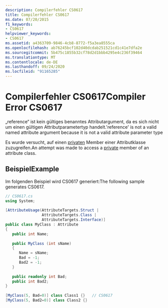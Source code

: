 ```yaml
---
description: Compilerfehler CS0617
title: Compilerfehler CS0617
ms.date: 07/20/2015
f1_keywords:
- CS0617
helpviewer_keywords:
- CS0617
ms.assetid: a4363709-9846-4cb8-8772-f5a3ea8555ca
ms.openlocfilehash: ab76245bcf102d40dcdab251521cd1c41e7dfa2e
ms.sourcegitcommit: 5b475c1855b32cf78d2d1bbb4295e4c236f39464
ms.translationtype: MT
ms.contentlocale: de-DE
ms.lasthandoff: 09/24/2020
ms.locfileid: "91165285"
---
```

# <a name="compiler-error-cs0617"></a><span data-ttu-id="7d652-103">Compilerfehler CS0617</span><span class="sxs-lookup"><span data-stu-id="7d652-103">Compiler Error CS0617</span></span>

<span data-ttu-id="7d652-104">„reference“ ist kein gültiges benanntes Attributargument, da es sich nicht um einen gültigen Attributparametertyp handelt.</span><span class="sxs-lookup"><span data-stu-id="7d652-104">'reference' is not a valid named attribute argument because it is not a valid attribute parameter type</span></span>  
  
 <span data-ttu-id="7d652-105">Es wurde versucht, auf einen [privaten](../language-reference/keywords/private.md) Member einer Attributklasse zuzugreifen.</span><span class="sxs-lookup"><span data-stu-id="7d652-105">An attempt was made to access a [private](../language-reference/keywords/private.md) member of an attribute class.</span></span>  
  
## <a name="example"></a><span data-ttu-id="7d652-106">Beispiel</span><span class="sxs-lookup"><span data-stu-id="7d652-106">Example</span></span>  

 <span data-ttu-id="7d652-107">Im folgenden Beispiel wird CS0617 generiert:</span><span class="sxs-lookup"><span data-stu-id="7d652-107">The following sample generates CS0617.</span></span>  
  
```csharp  
// CS0617.cs  
using System;  
  
[AttributeUsage(AttributeTargets.Struct |
                AttributeTargets.Class |  
                AttributeTargets.Interface)]  
public class MyClass : Attribute  
{  
   public int Name;  
  
   public MyClass (int sName)  
   {  
      Name = sName;  
      Bad = -1;  
      Bad2 = -1;  
   }  
  
   public readonly int Bad;  
   public int Bad2;  
}  
  
[MyClass(5, Bad=0)] class Class1 {}   // CS0617  
[MyClass(5, Bad2=0)] class Class2 {}  
```
